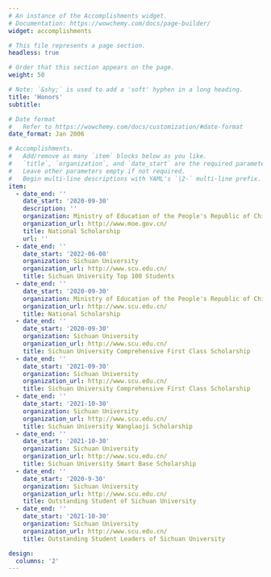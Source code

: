 ```yaml
---
# An instance of the Accomplishments widget.
# Documentation: https://wowchemy.com/docs/page-builder/
widget: accomplishments

# This file represents a page section.
headless: true

# Order that this section appears on the page.
weight: 50

# Note: `&shy;` is used to add a 'soft' hyphen in a long heading.
title: 'Honors'
subtitle:

# Date format
#   Refer to https://wowchemy.com/docs/customization/#date-format
date_format: Jan 2006

# Accomplishments.
#   Add/remove as many `item` blocks below as you like.
#   `title`, `organization`, and `date_start` are the required parameters.
#   Leave other parameters empty if not required.
#   Begin multi-line descriptions with YAML's `|2-` multi-line prefix.
item:
  - date_end: ''
    date_start: '2020-09-30'
    description: ''
    organization: Ministry of Education of the People's Republic of China
    organization_url: http://www.moe.gov.cn/
    title: National Scholarship
    url: ''
  - date_end: ''
    date_start: '2022-06-08'
    organization: Sichuan University
    organization_url: http://www.scu.edu.cn/
    title: Sichuan University Top 100 Students
  - date_end: ''
    date_start: '2020-09-30'
    organization: Ministry of Education of the People's Republic of China
    organization_url: http://www.scu.edu.cn/
    title: National Scholarship
  - date_end: ''
    date_start: '2020-09-30'
    organization: Sichuan University
    organization_url: http://www.scu.edu.cn/
    title: Sichuan University Comprehensive First Class Scholarship
  - date_end: ''
    date_start: '2021-09-30'
    organization: Sichuan University
    organization_url: http://www.scu.edu.cn/
    title: Sichuan University Comprehensive First Class Scholarship
  - date_end: ''
    date_start: '2021-10-30'
    organization: Sichuan University
    organization_url: http://www.scu.edu.cn/
    title: Sichuan University Wanglaoji Scholarship
  - date_end: ''
    date_start: '2021-10-30'
    organization: Sichuan University
    organization_url: http://www.scu.edu.cn/
    title: Sichuan University Smart Base Scholarship
  - date_end: ''
    date_start: '2020-9-30'
    organization: Sichuan University
    organization_url: http://www.scu.edu.cn/
    title: Outstanding Student of Sichuan University
  - date_end: ''
    date_start: '2021-10-30'
    organization: Sichuan University
    organization_url: http://www.scu.edu.cn/
    title: Outstanding Student Leaders of Sichuan University

design:
  columns: '2'
---
```

